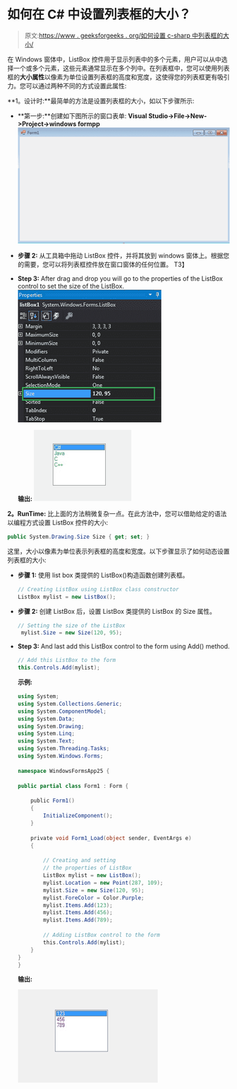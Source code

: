 # 如何在 C# 中设置列表框的大小？

> 原文:[https://www . geeksforgeeks . org/如何设置 c-sharp 中列表框的大小/](https://www.geeksforgeeks.org/how-to-set-the-size-of-the-listbox-in-c-sharp/)

在 Windows 窗体中，ListBox 控件用于显示列表中的多个元素，用户可以从中选择一个或多个元素，这些元素通常显示在多个列中。在列表框中，您可以使用列表框的**大小属性**以像素为单位设置列表框的高度和宽度，这使得您的列表框更有吸引力。您可以通过两种不同的方式设置此属性:

**1。设计时:**最简单的方法是设置列表框的大小，如以下步骤所示:

*   **第一步:**创建如下图所示的窗口表单:
    **Visual Studio->File->New->Project->windows formpp**
    ![](img/52a0adebea6c33bdc662683df034f77e.png)
*   **步骤 2:** 从工具箱中拖动 ListBox 控件，并将其放到 windows 窗体上。根据您的需要，您可以将列表框控件放在窗口窗体的任何位置。
    T3】
*   **Step 3:** After drag and drop you will go to the properties of the ListBox control to set the size of the ListBox.
    ![](img/eb4ad29f4849cc2cd22bfc7ed4dd7d55.png)

    **输出:**
    ![](img/9c4159f01470a91fa5a6595416441e3b.png)

**2。RunTime:** 比上面的方法稍微复杂一点。在此方法中，您可以借助给定的语法以编程方式设置 ListBox 控件的大小:

```cs
public System.Drawing.Size Size { get; set; }
```

这里，大小以像素为单位表示列表框的高度和宽度。以下步骤显示了如何动态设置列表框的大小:

*   **步骤 1:** 使用 list box 类提供的 ListBox()构造函数创建列表框。

    ```cs
    // Creating ListBox using ListBox class constructor
    ListBox mylist = new ListBox();

    ```

*   **步骤 2:** 创建 ListBox 后，设置 ListBox 类提供的 ListBox 的 Size 属性。

    ```cs
    // Setting the size of the ListBox
     mylist.Size = new Size(120, 95);

    ```

*   **Step 3:** And last add this ListBox control to the form using Add() method.

    ```cs
    // Add this ListBox to the form
    this.Controls.Add(mylist);

    ```

    **示例:**

    ```cs
    using System;
    using System.Collections.Generic;
    using System.ComponentModel;
    using System.Data;
    using System.Drawing;
    using System.Linq;
    using System.Text;
    using System.Threading.Tasks;
    using System.Windows.Forms;

    namespace WindowsFormsApp25 {

    public partial class Form1 : Form {

        public Form1()
        {
            InitializeComponent();
        }

        private void Form1_Load(object sender, EventArgs e)
        {

            // Creating and setting 
            // the properties of ListBox
            ListBox mylist = new ListBox();
            mylist.Location = new Point(287, 109);
            mylist.Size = new Size(120, 95);
            mylist.ForeColor = Color.Purple;
            mylist.Items.Add(123);
            mylist.Items.Add(456);
            mylist.Items.Add(789);

            // Adding ListBox control to the form
            this.Controls.Add(mylist);
        }
    }
    }
    ```

    **输出:**

    ![](img/26b50c4d99f3e5b52701b8c82d75081d.png)